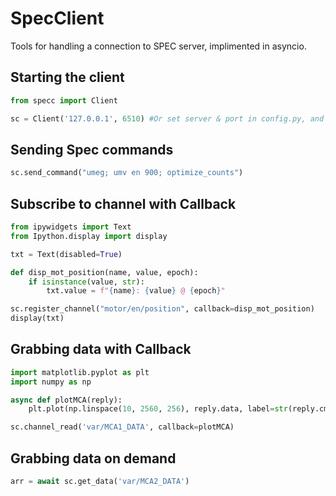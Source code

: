 # SpecClient
Tools for handling a connection to SPEC server, implimented in asyncio. 

## Starting the client

```python
from specc import Client

sc = Client('127.0.0.1', 6510) #Or set server & port in config.py, and simply execute Client()
```

## Sending Spec commands
```python
sc.send_command("umeg; umv en 900; optimize_counts")
```

## Subscribe to channel with Callback
```python
from ipywidgets import Text
from Ipython.display import display

txt = Text(disabled=True)

def disp_mot_position(name, value, epoch):
    if isinstance(value, str):
        txt.value = f"{name}: {value} @ {epoch}"

sc.register_channel("motor/en/position", callback=disp_mot_position)
display(txt)
```

## Grabbing data with Callback
```python
import matplotlib.pyplot as plt
import numpy as np

async def plotMCA(reply):
    plt.plot(np.linspace(10, 2560, 256), reply.data, label=str(reply.cmd))

sc.channel_read('var/MCA1_DATA', callback=plotMCA)
```

## Grabbing data on demand
```python
arr = await sc.get_data('var/MCA2_DATA')
```